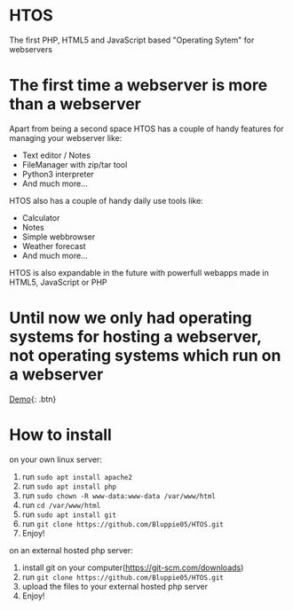 # HTOS
The first PHP, HTML5 and JavaScript based "Operating Sytem" for webservers

# The first time a webserver is more than a webserver
Apart from being a second space HTOS has a couple of handy features for managing your webserver like:
- Text editor / Notes
- FileManager with zip/tar tool
- Python3 interpreter
- And much more...

HTOS also has a couple of handy daily use tools like:
- Calculator
- Notes
- Simple webbrowser
- Weather forecast
- And much more...

HTOS is also expandable in the future with powerfull webapps made in HTML5, JavaScript or PHP

# Until now we only had operating systems for hosting a webserver, not operating systems which run on a webserver

[Demo](http://htos-demo.epizy.com/htos){: .btn}

# How to install
on your own linux server:
1. run ```sudo apt install apache2```
2. run ```sudo apt install php```
3. run ```sudo chown -R www-data:www-data /var/www/html```
3. run ```cd /var/www/html```
4. run ```sudo apt install git```
5. run ```git clone https://github.com/Bluppie05/HTOS.git```
6. Enjoy!

on an external hosted php server:
1. install git on your computer(https://git-scm.com/downloads)
2. run ```git clone https://github.com/Bluppie05/HTOS.git```
3. upload the files to your external hosted php server
4. Enjoy!
